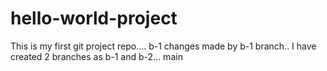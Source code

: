 # hello-world-project
This is my first git project repo....
b-1
changes made by b-1 branch..
I have created 2 branches as b-1 and b-2...
main
